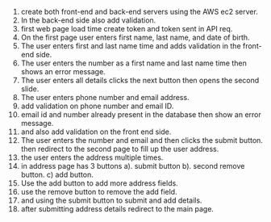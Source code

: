 1. create both front-end and back-end servers using the AWS ec2 server.
2. In the back-end side also add validation.
3. first web page load time create token and token sent in API req.
4. On the first page user enters first name, last name, and date of birth.
5. The user enters first and last name time and adds validation in the front-end side.
6. The user enters the number as a first name and last name time then shows an error message.
7. The user enters all details clicks the next button then opens the second slide.
8. The user enters phone number and email address.
9. add validation on phone number and email ID.
10. email id and number already present in the database then show an error message.
11. and also add validation on the front end side.
12. The user enters the number and email and then clicks the submit button. then redirect to the second page to fill up the user address.
13. the user enters the address multiple times.
14. in address page has 3 buttons a). submit button b). second remove button. c) add button.
15. Use the add button to add more address fields.
16. use the remove button to remove the add field.
17. and using the submit button to submit and add details.
18. after submitting address details redirect to the main page.
